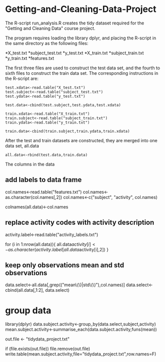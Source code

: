 # Getting-and-Cleaning-Data-Project

The R-script run_analysis.R creates the tidy dataset required for the "Getting and Cleaning Data" course project.

The program requires loading the library dplyr, and placing the R-script in the same directory as the following files:

*X_test.txt
*subject_test.txt
*y_test.txt
*X_train.txt
*subject_train.txt
*y_train.txt
*features.txt



The first three files are used to construct the test data set, and the fourth to sixth files to construct the train data set.
The corresponding instructions in the R-script are:

    test.xdata<-read.table("X_test.txt")
    test.subject<-read.table("subject_test.txt")
    test.ydata<-read.table("y_test.txt")

    test.data<-cbind(test.subject,test.ydata,test.xdata)

    train.xdata<-read.table("X_train.txt")
    train.subject<-read.table("subject_train.txt")
    train.ydata<-read.table("y_train.txt")

    train.data<-cbind(train.subject,train.ydata,train.xdata)

After the test and train datasets are constructed, they are merged into one data set, all.data

    all.data<-rbind(test.data,train.data)

The columns in the data

## add labels to data frame

col.names<-read.table("features.txt")
col.names<-as.character(col.names[,2])
col.names<-c("subject", "activity", col.names)

colnames(all.data)<-col.names

## replace activity codes with activity description
activity.label<-read.table("activity_labels.txt")

for (i in 1:nrow(all.data)){
  all.data$activity[i]<-as.character(activity.label[all.data$activity[i],2])
}

## keep only observations mean and std observations

data.select<-all.data[,grep(("mean\\(\\)|std\\(\\)"),col.names)]
data.select<-cbind(all.data[,1:2], data.select)


# group data
library(dplyr)
data.subject.activity<-group_by(data.select,subject,activity)
mean.subject.activity<-summarise_each(data.subject.activity,funs(mean))

out.file <- "tidydata_project.txt"

if (file.exists(out.file)) file.remove(out.file)
write.table(mean.subject.activity,file="tidydata_project.txt",row.names=F)

